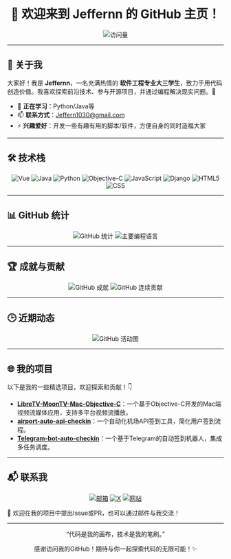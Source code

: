 <div align="center">
  <h1>👋 欢迎来到 Jeffernn 的 GitHub 主页！</h1>
  <img src="https://komarev.com/ghpvc/?username=Jeffernn&style=flat-square&color=blue&label=访问量" alt="访问量" />
</div>

---

## 🌟 关于我
大家好！我是 **Jeffernn**，一名充满热情的 **软件工程专业大三学生**，致力于用代码创造价值。我喜欢探索前沿技术、参与开源项目，并通过编程解决现实问题。🚀

- 🌱 **正在学习**：Python/Java等
- 📫 **联系方式**：Jeffern1030@gmail.com
- ⚡ **兴趣爱好**：开发一些有趣有用的脚本/软件，方便自身的同时造福大家

---

## 🛠️ 技术栈
<div align="center">
  <img src="https://img.shields.io/badge/Vue-4FC08D?style=flat-square&logo=Vue.js&logoColor=white&label=Vue.js" alt="Vue" />
  <img src="https://img.shields.io/badge/Java-007396?style=flat-square&logo=Java&logoColor=white&label=Java" alt="Java" />
  <img src="https://img.shields.io/badge/Python-3776AB?style=flat-square&logo=Python&logoColor=white&label=Python" alt="Python" />
  <img src="https://img.shields.io/badge/Objective--C-3C99D4?style=flat-square&logo=Apple&logoColor=white&label=Objective-C" alt="Objective-C" />
  <img src="https://img.shields.io/badge/JavaScript-F7DF1E?style=flat-square&logo=JavaScript&logoColor=black&label=JavaScript" alt="JavaScript" />
  <img src="https://img.shields.io/badge/Django-092E20?style=flat-square&logo=Django&logoColor=white&label=Django" alt="Django" />
  <img src="https://img.shields.io/badge/HTML5-E34F26?style=flat-square&logo=HTML5&logoColor=white&label=HTML5" alt="HTML5" />
  <img src="https://img.shields.io/badge/CSS3-1572B6?style=flat-square&logo=CSS3&logoColor=white&label=CSS3" alt="CSS" />
</div>

---

## 📊 GitHub 统计
<div align="center">
  <img src="https://github-readme-stats.vercel.app/api?username=Jeffernn&show_icons=true&theme=dracula&hide_border=true&title_color=ffffff&text_color=ffffff&locale=cn" alt="GitHub 统计" />
  <img src="https://github-readme-stats.vercel.app/api/top-langs/?username=Jeffernn&layout=compact&theme=dracula&hide_border=true&title_color=ffffff&text_color=ffffff&locale=cn" alt="主要编程语言" />
</div>

---

## 🏆 成就与贡献
<div align="center">
  <img src="https://github-profile-trophy.vercel.app/?username=Jeffernn&theme=onedark&no-frame=true&margin-w=10&title=Stars,Repositories,Commits,PullRequest,Followers,Issues" alt="GitHub 成就" />
  <img src="https://github-readme-streak-stats.herokuapp.com/?user=Jeffernn&theme=dracula&hide_border=true&date_format=M%20j%5B,%20Y%5D&currStreakLabel=当前连续贡献&sideLabels=贡献统计&locale=cn" alt="GitHub 连续贡献" />
</div>

---

## 🕒 近期动态
<div align="center">
  <img src="https://github-readme-activity-graph.vercel.app/graph?username=Jeffernn&theme=dracula&hide_border=true&area=true&custom_title=Jeffernn%20的%20GitHub%20活动图" alt="GitHub 活动图" />
</div>

---

## 🌐 我的项目
以下是我的一些精选项目，欢迎探索和贡献！👇

- **[LibreTV-MoonTV-Mac-Objective-C](https://github.com/jeffernn/LibreTV-MoonTV-Mac-Objective-C)**：一个基于Objective-C开发的Mac端视频流媒体应用，支持多平台视频流播放。
- **[airport-auto-api-checkin](https://github.com/jeffernn/airport-auto-api-checkin)**：一个自动化机场API签到工具，简化用户签到流程。
- **[Telegram-bot-auto-checkin](https://github.com/jeffernn/Telegram-bot-auto-checkin)**：一个基于Telegram的自动签到机器人，集成多任务调度。

---

## 📬 联系我
<div align="center">
  <a href="mailto:Jeffern1030@gmail.com"><img src="https://img.shields.io/badge/邮箱-Jeffern1030@gmail.com-D14836?style=flat-square&logo=Gmail&logoColor=white" alt="邮箱" /></a>
  <a href="https://x.com/Jeffernn"><img src="https://img.shields.io/badge/X-@Jeffernn-000000?style=flat-square&logo=X&logoColor=white" alt="X" /></a>
  <a href="[你的个人网站链接]"><img src="https://img.shields.io/badge/网站-博客-000000?style=flat-square&logo=About.me&logoColor=white" alt="网站" /></a>
</div>

💬 欢迎在我的项目中提出Issue或PR，也可以通过邮件与我交流！

---

<div align="center">
  <p>“代码是我的画布，技术是我的笔刷。”</p>
  <p>感谢访问我的GitHub！期待与你一起探索代码的无限可能！✨</p>
</div>
